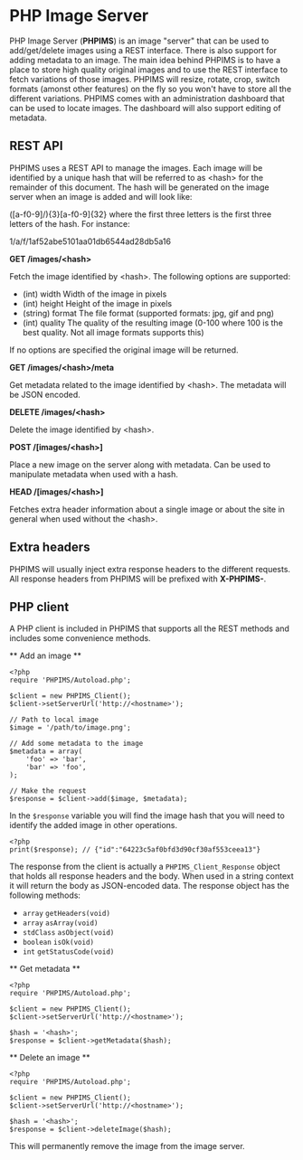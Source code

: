 PHP Image Server
================
PHP Image Server (**PHPIMS**) is an image "server" that can be used to add/get/delete images using a REST interface. There is also support for adding metadata to an image. The main idea behind PHPIMS is to have a place to store high quality original images and to use the REST interface to fetch variations of those images. PHPIMS will resize, rotate, crop, switch formats (amonst other features) on the fly so you won't have to store all the different variations. PHPIMS comes with an administration dashboard that can be used to locate images. The dashboard will also support editing of metadata.

REST API
--------
PHPIMS uses a REST API to manage the images. Each image will be identified by a unique hash that will be referred to as &lt;hash&gt; for the remainder of this document. The hash will be generated on the image server when an image is added and will look like:

([a-f0-9]/){3}[a-f0-9]{32} where the first three letters is the first three letters of the hash. For instance:

1/a/f/1af52abe5101aa01db6544ad28db5a16 

**GET /images/&lt;hash&gt;**

Fetch the image identified by &lt;hash&gt;. The following options are supported:
* (int) width Width of the image in pixels
* (int) height Height of the image in pixels
* (string) format The file format (supported formats: jpg, gif and png)
* (int) quality The quality of the resulting image (0-100 where 100 is the best quality. Not all image formats supports this)

If no options are specified the original image will be returned.

**GET /images/&lt;hash&gt;/meta**

Get metadata related to the image identified by &lt;hash&gt;. The metadata will be JSON encoded.

**DELETE /images/&lt;hash&gt;**

Delete the image identified by &lt;hash&gt;.

**POST /[images/&lt;hash&gt;]**

Place a new image on the server along with metadata. Can be used to manipulate metadata when used with a hash.

**HEAD /[images/&lt;hash&gt;]**

Fetches extra header information about a single image or about the site in general when used without the &lt;hash&gt;.

Extra headers
-------------
PHPIMS will usually inject extra response headers to the different requests. All response headers from PHPIMS will be prefixed with **X-PHPIMS-**.

PHP client
----------
A PHP client is included in PHPIMS that supports all the REST methods and includes some convenience methods.

** Add an image **

    <?php
    require 'PHPIMS/Autoload.php';

    $client = new PHPIMS_Client();
    $client->setServerUrl('http://<hostname>');

    // Path to local image    
    $image = '/path/to/image.png';
    
    // Add some metadata to the image
    $metadata = array(
        'foo' => 'bar', 
        'bar' => 'foo',
    );
    
    // Make the request
    $response = $client->add($image, $metadata);
    
In the `$response` variable you will find the image hash that you will need to identify the added image in other operations.

    <?php
    print($response); // {"id":"64223c5af0bfd3d90cf30af553ceea13"}
    
The response from the client is actually a `PHPIMS_Client_Response` object that holds all response headers and the body. When used in a string context it will return the body as JSON-encoded data. The response object has the following methods:

* `array` `getHeaders(void)`
* `array` `asArray(void)`
* `stdClass` `asObject(void)`
* `boolean` `isOk(void)`
* `int` `getStatusCode(void)`

** Get metadata **

    <?php
    require 'PHPIMS/Autoload.php';

    $client = new PHPIMS_Client();
    $client->setServerUrl('http://<hostname>');
    
    $hash = '<hash>';
    $response = $client->getMetadata($hash);

** Delete an image **

    <?php
    require 'PHPIMS/Autoload.php';

    $client = new PHPIMS_Client();
    $client->setServerUrl('http://<hostname>');
    
    $hash = '<hash>';
    $response = $client->deleteImage($hash);
    
This will permanently remove the image from the image server.